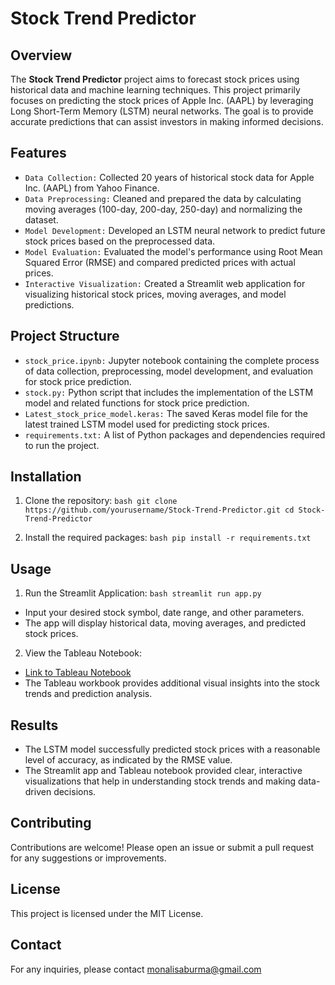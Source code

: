 # Stock Trend Predictor

## Overview
The **Stock Trend Predictor** project aims to forecast stock prices using historical data and machine learning techniques. This project primarily focuses on predicting the stock prices of Apple Inc. (AAPL) by leveraging Long Short-Term Memory (LSTM) neural networks. The goal is to provide accurate predictions that can assist investors in making informed decisions.

## Features
- `Data Collection:` Collected 20 years of historical stock data for Apple Inc. (AAPL) from Yahoo Finance.
- `Data Preprocessing:` Cleaned and prepared the data by calculating moving averages (100-day, 200-day, 250-day) and normalizing the dataset.
- `Model Development:` Developed an LSTM neural network to predict future stock prices based on the preprocessed data.
- `Model Evaluation:` Evaluated the model's performance using Root Mean Squared Error (RMSE) and compared predicted prices with actual prices.
- `Interactive Visualization:` Created a Streamlit web application for visualizing historical stock prices, moving averages, and model predictions.

## Project Structure
- `stock_price.ipynb:` Jupyter notebook containing the complete process of data collection, preprocessing, model development, and evaluation for stock price prediction.
- `stock.py:` Python script that includes the implementation of the LSTM model and related functions for stock price prediction.
- `Latest_stock_price_model.keras:` The saved Keras model file for the latest trained LSTM model used for predicting stock prices.
- `requirements.txt:` A list of Python packages and dependencies required to run the project.

## Installation
1. Clone the repository:
``bash
git clone https://github.com/yourusername/Stock-Trend-Predictor.git
cd Stock-Trend-Predictor
``

2. Install the required packages:
``bash
pip install -r requirements.txt
``

## Usage
1. Run the Streamlit Application:
``bash
streamlit run app.py
``
- Input your desired stock symbol, date range, and other parameters.
- The app will display historical data, moving averages, and predicted stock prices.

2. View the Tableau Notebook:

- [Link to Tableau Notebook](https://public.tableau.com/views/AAPLstockanalysis_17222744580350/Dashboard1?:language=en-US&:sid=&:redirect=auth&:display_count=n&:origin=viz_share_link)
- The Tableau workbook provides additional visual insights into the stock trends and prediction analysis.

## Results
- The LSTM model successfully predicted stock prices with a reasonable level of accuracy, as indicated by the RMSE value.
- The Streamlit app and Tableau notebook provided clear, interactive visualizations that help in understanding stock trends and making data-driven decisions.

## Contributing
Contributions are welcome! Please open an issue or submit a pull request for any suggestions or improvements.

## License
This project is licensed under the MIT License.

## Contact
For any inquiries, please contact monalisaburma@gmail.com 

